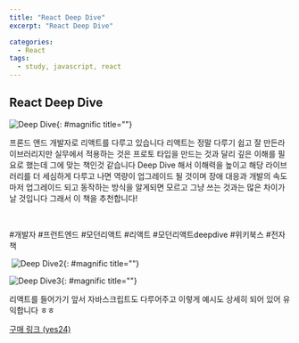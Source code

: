 ```yaml
---
title: "React Deep Dive"
excerpt: "React Deep Dive"

categories:
  - React
tags:
  - study, javascript, react
---
```


## React Deep Dive

![Deep Dive](https://github.com/valueinvestment/valueinvestment.github.io/assets/78516146/f7179039-5605-480d-a99e-c5c189ca3682){: #magnific title=""}

프론드 앤드 개발자로 리액트를 다루고 있습니다 리액트는 정말 다루기 쉽고 잘 만든라이브러리지만 실무에서 적용하는 것은 프로토 타입을 만드는 것과 달리 깊은 이해를 필요로 했는데 그에 맞는 책인것 같습니다 Deep Dive 해서 이해력을 높이고 해당 라이브러리를 더 세심하게 다루고 나면 역량이 업그레이드 될 것이며 장애 대응과 개발의 속도마저 업그레이드 되고 동작하는 방식을 알게되면 모르고 그냥 쓰는 것과는 많은 차이가 날 것입니다 그래서 이 책을 추천합니다!

​

#개발자 #프런트엔드 #모던리액트 #리액트 #모던리액트deepdive #위키북스 #전자책

​
![Deep Dive2](https://github.com/valueinvestment/valueinvestment.github.io/assets/78516146/fe5c78ce-5484-4a81-8e51-16cf7af64869){: #magnific title=""}

![Deep Dive3](https://github.com/valueinvestment/valueinvestment.github.io/assets/78516146/e2cf8b32-e29c-4df6-bbd9-226788927032){: #magnific title=""}

​리액트를 들어가기 앞서 자바스크립트도 다루어주고 이렇게 예시도 상세히 되어 있어 유익합니다 ㅎㅎ

​[구매 링크 (yes24)](https://www.yes24.com/Product/Goods/124434630)
